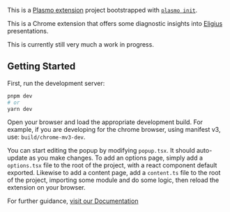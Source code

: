 This is a [Plasmo extension](https://docs.plasmo.com/) project bootstrapped with [`plasmo init`](https://www.npmjs.com/package/plasmo).

This is a Chrome extension that offers some diagnostic insights into [Eligius](https://github.com/rolandzwaga/eligius) presentations.

This is currently still very much a work in progress.

## Getting Started

First, run the development server:

```bash
pnpm dev
# or
yarn dev
```

Open your browser and load the appropriate development build. For example, if you are developing for the chrome browser, using manifest v3, use: `build/chrome-mv3-dev`.

You can start editing the popup by modifying `popup.tsx`. It should auto-update as you make changes. To add an options page, simply add a `options.tsx` file to the root of the project, with a react component default exported. Likewise to add a content page, add a `content.ts` file to the root of the project, importing some module and do some logic, then reload the extension on your browser.

For further guidance, [visit our Documentation](https://docs.plasmo.com/)
